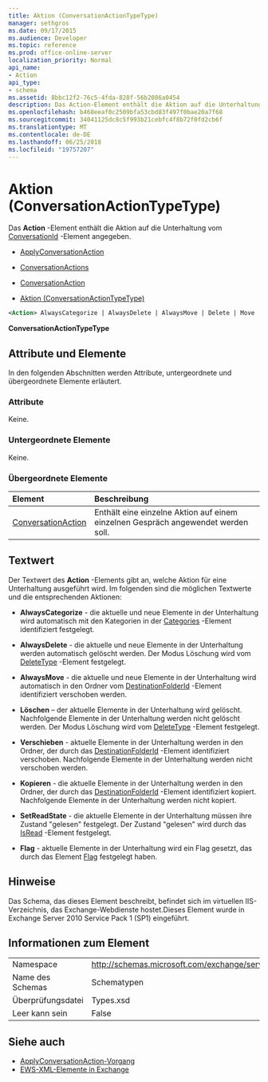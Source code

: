 ```yaml
---
title: Aktion (ConversationActionTypeType)
manager: sethgros
ms.date: 09/17/2015
ms.audience: Developer
ms.topic: reference
ms.prod: office-online-server
localization_priority: Normal
api_name:
- Action
api_type:
- schema
ms.assetid: 8bbc12f2-76c5-4fda-828f-56b2086a0454
description: Das Action-Element enthält die Aktion auf die Unterhaltung vom ConversationId-Element angegeben.
ms.openlocfilehash: b468eeaf0c2509bfa53cbd83f497f0bae20a7f68
ms.sourcegitcommit: 34041125dc8c5f993b21cebfc4f8b72f0fd2cb6f
ms.translationtype: MT
ms.contentlocale: de-DE
ms.lasthandoff: 06/25/2018
ms.locfileid: "19757207"
---
```

# <a name="action-conversationactiontypetype"></a>Aktion (ConversationActionTypeType)

Das **Action** -Element enthält die Aktion auf die Unterhaltung vom [ConversationId](conversationid.md) -Element angegeben. 
  
- [ApplyConversationAction](applyconversationaction.md)
  
- [ConversationActions](conversationactions.md)
  
- [ConversationAction](conversationaction.md)
  
- [Aktion (ConversationActionTypeType)](action-conversationactiontypetype.md)
  
```XML
<Action> AlwaysCategorize | AlwaysDelete | AlwaysMove | Delete | Move | Copy | SetReadState </Action>
```

 **ConversationActionTypeType**
## <a name="attributes-and-elements"></a>Attribute und Elemente

In den folgenden Abschnitten werden Attribute, untergeordnete und übergeordnete Elemente erläutert.
  
### <a name="attributes"></a>Attribute

Keine.
  
### <a name="child-elements"></a>Untergeordnete Elemente

Keine.
  
### <a name="parent-elements"></a>Übergeordnete Elemente

|**Element**|**Beschreibung**|
|:-----|:-----|
|[ConversationAction](conversationaction.md) <br/> |Enthält eine einzelne Aktion auf einem einzelnen Gespräch angewendet werden soll.  <br/> |
   
## <a name="text-value"></a>Textwert

Der Textwert des **Action** -Elements gibt an, welche Aktion für eine Unterhaltung ausgeführt wird. Im folgenden sind die möglichen Textwerte und die entsprechenden Aktionen: 
  
- **AlwaysCategorize** - die aktuelle und neue Elemente in der Unterhaltung wird automatisch mit den Kategorien in der [Categories](categories-ex15websvcsotherref.md) -Element identifiziert festgelegt. 
    
- **AlwaysDelete** - die aktuelle und neue Elemente in der Unterhaltung werden automatisch gelöscht werden. Der Modus Löschung wird vom [DeleteType](deletetype.md) -Element festgelegt. 
    
- **AlwaysMove** - die aktuelle und neue Elemente in der Unterhaltung wird automatisch in den Ordner vom [DestinationFolderId](destinationfolderid.md) -Element identifiziert verschoben werden. 
    
- **Löschen** – der aktuelle Elemente in der Unterhaltung wird gelöscht. Nachfolgende Elemente in der Unterhaltung werden nicht gelöscht werden. Der Modus Löschung wird vom [DeleteType](deletetype.md) -Element festgelegt. 
    
- **Verschieben** - aktuelle Elemente in der Unterhaltung werden in den Ordner, der durch das [DestinationFolderId](destinationfolderid.md) -Element identifiziert verschoben. Nachfolgende Elemente in der Unterhaltung werden nicht verschoben werden. 
    
- **Kopieren** - die aktuelle Elemente in der Unterhaltung werden in den Ordner, der durch das [DestinationFolderId](destinationfolderid.md) -Element identifiziert kopiert. Nachfolgende Elemente in der Unterhaltung werden nicht kopiert. 
    
- **SetReadState** - die aktuelle Elemente in der Unterhaltung müssen ihre Zustand "gelesen" festgelegt. Der Zustand "gelesen" wird durch das [IsRead](isread.md) -Element festgelegt. 
    
- **Flag** - aktuelle Elemente in der Unterhaltung wird ein Flag gesetzt, das durch das Element [Flag](flag.md) festgelegt haben. 
    
## <a name="remarks"></a>Hinweise

Das Schema, das dieses Element beschreibt, befindet sich im virtuellen IIS-Verzeichnis, das Exchange-Webdienste hostet.Dieses Element wurde in Exchange Server 2010 Service Pack 1 (SP1) eingeführt.
  
## <a name="element-information"></a>Informationen zum Element

|||
|:-----|:-----|
|Namespace  <br/> |http://schemas.microsoft.com/exchange/services/2006/types  <br/> |
|Name des Schemas  <br/> |Schematypen  <br/> |
|Überprüfungsdatei  <br/> |Types.xsd  <br/> |
|Leer kann sein  <br/> |False  <br/> |
   
## <a name="see-also"></a>Siehe auch

- [ApplyConversationAction-Vorgang](applyconversationaction-operation.md)
- [EWS-XML-Elemente in Exchange](ews-xml-elements-in-exchange.md)

